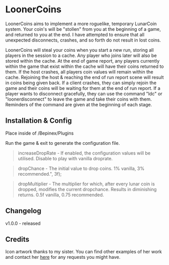 # LoonerCoins

LoonerCoins aims to implement a more roguelike, temporary LunarCoin system. Your coin's will be "stollen" from you at the beginning of a game, and returned to you at the end. I have attempted to ensure that all unexpected disconnects, crashes, and so forth do not result in lost coins.

LoonerCoins will steal your coins when you start a new run, storing all players in the session to a cache. Any player who joins later will also be stored within the cache. At the end of game report, any players currently within the game that exist within the cache will have their coins returned to them. If the host crashes, all players coin values will remain within the cache. Rejoining the host & reaching the end of run report scene will result in coins being given back. If a client crashes, they can simply rejoin the game and their coins will be waiting for them at the end of run report. If a player wants to disconnect gracefully, they can use the command "ldc" or "loonerdisconnect" to leave the game and take their coins with them. Reminders of the command are given at the beginning of each stage.

## Installation & Config

Place inside of /Bepinex/Plugins

Run the game & exit to generate the configuration file.

> increaseDropRate - If enabled, the configuration values will be utilised. Disable to play with vanilla droprate.

> dropChance - The initial value to drop coins. 1% vanilla, 3% recommended.", 3f);

> dropMultiplier - The multiplier for which, after every lunar coin is dropped, modifies the current dropchance. Results in diminishing returns. 0.5f vanilla, 0.75 recommended.

## Changelog

v1.0.0 - released

## Credits

Icon artwork thanks to my sister. You can find other examples of her work and contact her [here](https://evelyngardner.carbonmade.com) for any requests you might have.